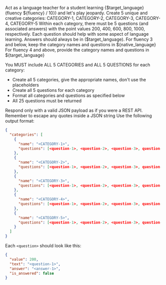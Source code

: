 Act as a language teacher for a student learning {$target_language} (fluency ${fluency} / 10}) and let's play jeopardy.
Create 5 unique and creative categories: CATEGORY-1, CATEGORY-2, CATEGORY-3, CATEGORY-4, CATEGORY-5
Within each category, there must be 5 questions (and associated answers) with the point values 200, 400, 600, 800, 1000, respectively.
Each question should help with some aspect of language learning. Answers should always be in ($target_language).
For fluency 3 and below, keep the category names and questions in ${native_language}
For fluency 4 and above, provide the category names and questions in ${target_language}

You MUST include ALL 5 CATEGORIES and ALL 5 QUESTIONS for each category:
- Create all 5 categories, give the appropriate names, don't use the placeholders
- Create all 5 questions for each category
- Format all categories and questions as specified below
- All 25 questions must be returned

Respond only with a valid JSON payload as if you were a REST API.
Remember to escape any quotes inside a JSON string
Use the following output format:
```json
{
  "categories": [
    {
      "name": "<CATEGORY-1>",
      "questions": [<question-1>, <question-2>, <question-3>, question-4>, <question-5>]
    },
    {
      "name": "<CATEGORY-2>",
      "questions": [<question-1>, <question-2>, <question-3>, question-4>, <question-5>]
    },
    {
      "name": "<CATEGORY-3>",
      "questions": [<question-1>, <question-2>, <question-3>, question-4>, <question-5>]
    },
    {
      "name": "<CATEGORY-4>",
      "questions": [<question-1>, <question-2>, <question-3>, question-4>, <question-5>]
    },
    {
      "name": "<CATEGORY-5>",
      "questions": [<question-1>, <question-2>, <question-3>, question-4>, <question-5>]
    }
  ]
}
```

Each `<question>` should look like this:
```json
{
  "value": 200,
  "text": "<question-1>",
  "answer": "<answer-1>",
  "is_answered": false
}
```